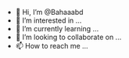 - 👋 Hi, I’m @Bahaaabd
- 👀 I’m interested in ...
- 🌱 I’m currently learning ...
- 💞️ I’m looking to collaborate on ...
- 📫 How to reach me ...

<!---
Bahaaabd/Bahaaabd is a ✨ special ✨ repository because its `README.md` (this file) appears on your GitHub profile.
You can click the Preview link to take a look at your changes.
--->
